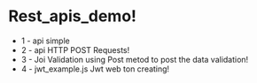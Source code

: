 ﻿# Rest_apis_demo!

* 1 - api simple 
* 2 - api HTTP POST Requests!
* 3 - Joi Validation using Post metod to post the data validation!
* 4 - jwt_example.js Jwt web ton creating!
